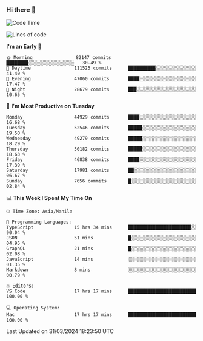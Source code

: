 ### Hi there 👋

<!--START_SECTION:waka-->
![Code Time](http://img.shields.io/badge/Code%20Time-5%2C000%20hrs%2027%20mins-blue)

![Lines of code](https://img.shields.io/badge/From%20Hello%20World%20I%27ve%20Written-118.8%20million%20lines%20of%20code-blue)

**I'm an Early 🐤** 

```text
🌞 Morning                82147 commits       ████████░░░░░░░░░░░░░░░░░   30.49 % 
🌆 Daytime                111525 commits      ██████████░░░░░░░░░░░░░░░   41.40 % 
🌃 Evening                47060 commits       ████░░░░░░░░░░░░░░░░░░░░░   17.47 % 
🌙 Night                  28679 commits       ███░░░░░░░░░░░░░░░░░░░░░░   10.65 % 
```
📅 **I'm Most Productive on Tuesday** 

```text
Monday                   44929 commits       ████░░░░░░░░░░░░░░░░░░░░░   16.68 % 
Tuesday                  52546 commits       █████░░░░░░░░░░░░░░░░░░░░   19.50 % 
Wednesday                49279 commits       █████░░░░░░░░░░░░░░░░░░░░   18.29 % 
Thursday                 50182 commits       █████░░░░░░░░░░░░░░░░░░░░   18.63 % 
Friday                   46838 commits       ████░░░░░░░░░░░░░░░░░░░░░   17.39 % 
Saturday                 17981 commits       ██░░░░░░░░░░░░░░░░░░░░░░░   06.67 % 
Sunday                   7656 commits        █░░░░░░░░░░░░░░░░░░░░░░░░   02.84 % 
```


📊 **This Week I Spent My Time On** 

```text
🕑︎ Time Zone: Asia/Manila

💬 Programming Languages: 
TypeScript               15 hrs 34 mins      ███████████████████████░░   90.04 % 
JSON                     51 mins             █░░░░░░░░░░░░░░░░░░░░░░░░   04.95 % 
GraphQL                  21 mins             █░░░░░░░░░░░░░░░░░░░░░░░░   02.08 % 
JavaScript               14 mins             ░░░░░░░░░░░░░░░░░░░░░░░░░   01.35 % 
Markdown                 8 mins              ░░░░░░░░░░░░░░░░░░░░░░░░░   00.79 % 

🔥 Editors: 
VS Code                  17 hrs 17 mins      █████████████████████████   100.00 % 

💻 Operating System: 
Mac                      17 hrs 17 mins      █████████████████████████   100.00 % 
```


 Last Updated on 31/03/2024 18:23:50 UTC
<!--END_SECTION:waka-->


<!--
**rad182/rad182** is a ✨ _special_ ✨ repository because its `README.md` (this file) appears on your GitHub profile.

Here are some ideas to get you started:

- 🔭 I’m currently working on ...
- 🌱 I’m currently learning ...
- 👯 I’m looking to collaborate on ...
- 🤔 I’m looking for help with ...
- 💬 Ask me about ...
- 📫 How to reach me: ...
- 😄 Pronouns: ...
- ⚡ Fun fact: ...
-->
